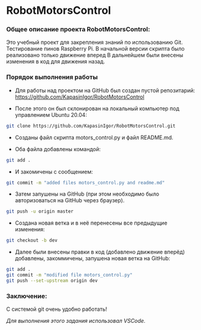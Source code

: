 # RobotMotorsControl

### Общее описание проекта RobotMotorsControl:

Это учебный проект для закрепления знаний по использованию Git.
Тестирование пинов Raspberry Pi.
В начальной версии скрипта было реализовано только движение вперед
В дальнейшем были внесены изменения в код для движения назад.

### Порядок выполнения работы

- Для работы над проектом на GitHub был создан пустой репозитарий:
https://github.com/KapasinIgor/RobotMotorsControl

- После этого он был склонирован на локальный компьютер под управлением Ubuntu 20.04:
```bash
git clone https://github.com/KapasinIgor/RobotMotorsControl.git 
```
- Созданы файл скрипта motors_control.py и файл README.md.

- Оба файла добавлены командой:
```bash
git add .
```

- И закомичены с сообщением:
```bash
git commit -m "added files motors_control.py and readme.md"
```
- Затем запушены на GitHub (при этом необходимо было авторизоваться на GitHub через браузер).
```bash
git push -u origin master
```
- Создана новая ветка и в неё перенесены все предыдущие изменения:
```bash
git checkout -b dev
```
- Далее были внесены правки в код (добавлено движение вперёд) добавлены, закоммичены, запушена новая ветка на GitHub:
```bash
git add .
git commit -m "modified file motors_control.py"
git push --set-upstream origin dev
```
### Заключение: 
C системой git очень удобно работать! 

*Для выполнения этого задания использовал VSCode.*